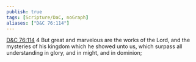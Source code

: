 ```yaml
---
publish: true
tags: [Scripture/DaC, noGraph]
aliases: ["D&C 76:114"]
---
```

[D&C 76:114](https://churchofjesuschrist.org/study/scriptures/dc-testament/dc/76?lang=eng&id=p114#p114) 4 But great and marvelous are the works of the Lord, and the mysteries of his kingdom which he showed unto us, which surpass all understanding in glory, and in might, and in dominion;

